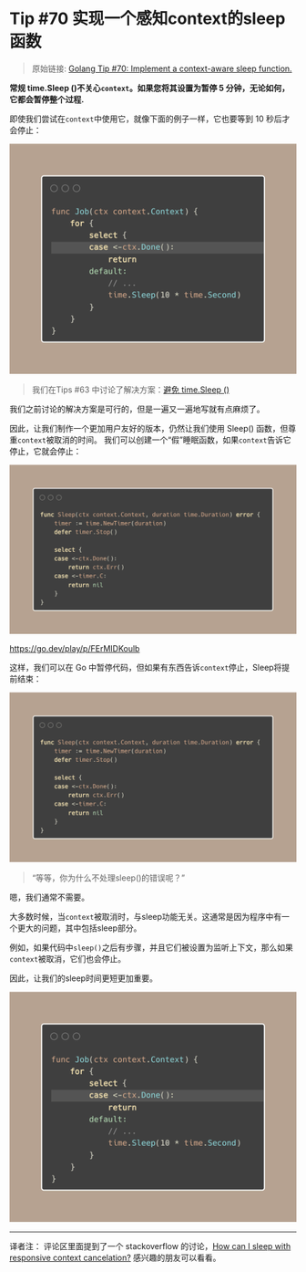 # Tip #70 实现一个感知context的sleep 函数

> 原始链接: [Golang Tip #70: Implement a context-aware sleep function.](https://twitter.com/func25/status/1776936187137229071)

**常规 time.Sleep ()不关心`context`。如果您将其设置为暂停 5 分钟，无论如何，它都会暂停整个过程.**

即使我们尝试在`context`中使用它，就像下面的例子一样，它也要等到 10 秒后才会停止：

![tips-070-img1](./images/070/tips070-img1.png)

> 我们在Tips #63 中讨论了解决方案：[避免 time.Sleep ()](https://twitter.com/func25/status/1774070336214253734) 

我们之前讨论的解决方案是可行的，但是一遍又一遍地写就有点麻烦了。

因此，让我们制作一个更加用户友好的版本，仍然让我们使用 Sleep() 函数，但尊重`context`被取消的时间。
我们可以创建一个“假”睡眠函数，如果`context`告诉它停止，它就会停止：

![tips070-img3](./images/070/tips070-img2.png)

https://go.dev/play/p/FErMIDKoulb

这样，我们可以在 Go 中暂停代码，但如果有东西告诉`context`停止，Sleep将提前结束：

![](./images/070/tips070-img2.png)

>“等等，你为什么不处理sleep()的错误呢？”

嗯，我们通常不需要。

大多数时候，当`context`被取消时，与sleep功能无关。这通常是因为程序中有一个更大的问题，其中包括sleep部分。

例如，如果代码中`sleep()`之后有步骤，并且它们被设置为监听上下文，那么如果`context`被取消，它们也会停止。

因此，让我们的sleep时间更短更加重要。

![tips070-img1](./images/070/tips070-img1.png)

---

译者注： 评论区里面提到了一个 stackoverflow 的讨论，[How can I sleep with responsive context cancelation?](https://stackoverflow.com/questions/55135239/how-can-i-sleep-with-responsive-context-cancelation/77415571#77415571) 感兴趣的朋友可以看看。
